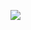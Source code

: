 <a href="https://github.com/maurry/mrpo_games.git"><img src="https://api.codeclimate.com/v1/badges/e2d8564876becd663ff9/maintainability" /></a>
